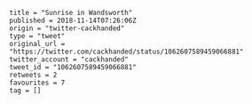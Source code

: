 ```
title = "Sunrise in Wandsworth"
published = 2018-11-14T07:26:06Z
origin = "twitter-cackhanded"
type = "tweet"
original_url = "https://twitter.com/cackhanded/status/1062607589459066881"
twitter_account = "cackhanded"
tweet_id = "1062607589459066881"
retweets = 2
favourites = 7
tag = []
```

<p class='image'><img src='https://mnf.m17s.net/2018/11/14/Dr8j9zGWwAA2Myh.jpg' alt=''></p>

